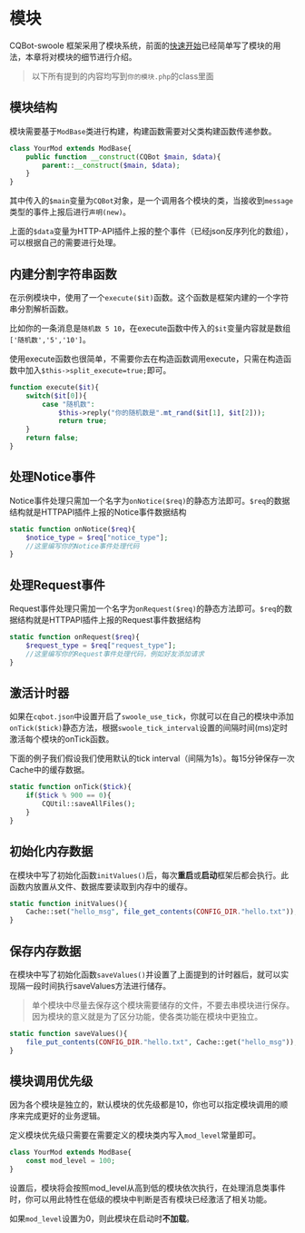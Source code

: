 # 模块

CQBot-swoole 框架采用了模块系统，前面的[快速开始](/docs/quick-start.md)已经简单写了模块的用法，本章将对模块的细节进行介绍。

> 以下所有提到的内容均写到```你的模块.php```的class里面

## 模块结构

模块需要基于```ModBase```类进行构建，构建函数需要对父类构建函数传递参数。
```php
class YourMod extends ModBase{
    public function __construct(CQBot $main, $data){
        parent::__construct($main, $data);
    }
}
```

其中传入的```$main```变量为```CQBot```对象，是一个调用各个模块的类，当接收到```message```类型的事件上报后进行```声明(new)```。

上面的```$data```变量为HTTP-API插件上报的整个事件（已经json反序列化的数组），可以根据自己的需要进行处理。

## 内建分割字符串函数
在示例模块中，使用了一个```execute($it)```函数。这个函数是框架内建的一个字符串分割解析函数。

比如你的一条消息是```随机数 5 10```，在execute函数中传入的```$it```变量内容就是数组```['随机数','5','10']```。

使用execute函数也很简单，不需要你去在构造函数调用execute，只需在构造函数中加入```$this->split_execute=true;```即可。

```php {highlight:['3-5']}
function execute($it){
    switch($it[0]){
        case "随机数":
            $this->reply("你的随机数是".mt_rand($it[1], $it[2]));
            return true;
    }
    return false;
}
```

## 处理Notice事件

Notice事件处理只需加一个名字为```onNotice($req)```的静态方法即可。```$req```的数据结构就是HTTPAPI插件上报的Notice事件数据结构
```php
static function onNotice($req){
    $notice_type = $req["notice_type"];
    //这里编写你的Notice事件处理代码
}
```

## 处理Request事件

Request事件处理只需加一个名字为```onRequest($req)```的静态方法即可。```$req```的数据结构就是HTTPAPI插件上报的Request事件数据结构
```php
static function onRequest($req){
    $request_type = $req["request_type"];
    //这里编写你的Request事件处理代码，例如好友添加请求
}
```

## 激活计时器

如果在```cqbot.json```中设置开启了```swoole_use_tick```，你就可以在自己的模块中添加```onTick($tick)```静态方法，根据```swoole_tick_interval```设置的间隔时间(ms)定时激活每个模块的onTick函数。

下面的例子我们假设我们使用默认的tick interval（间隔为1s）。每15分钟保存一次Cache中的缓存数据。

```php
static function onTick($tick){
    if($tick % 900 == 0){
        CQUtil::saveAllFiles();
    }
}
```

## 初始化内存数据

在模块中写了初始化函数```initValues()```后，每次**重启**或**启动**框架后都会执行。此函数内放置从文件、数据库要读取到内存中的缓存。
```php
static function initValues(){
    Cache::set("hello_msg", file_get_contents(CONFIG_DIR."hello.txt"));
}
```

## 保存内存数据

在模块中写了初始化函数```saveValues()```并设置了上面提到的计时器后，就可以实现隔一段时间执行saveValues方法进行储存。

> 单个模块中尽量去保存这个模块需要储存的文件，不要去串模块进行保存。因为模块的意义就是为了区分功能，使各类功能在模块中更独立。

```php
static function saveValues(){
    file_put_contents(CONFIG_DIR."hello.txt", Cache::get("hello_msg"));
}
```

## 模块调用优先级

因为各个模块是独立的，默认模块的优先级都是10，你也可以指定模块调用的顺序来完成更好的业务逻辑。

定义模块优先级只需要在需要定义的模块类内写入```mod_level```常量即可。

```php
class YourMod extends ModBase{
    const mod_level = 100;
}
```

设置后，模块将会按照mod_level从高到低的模块依次执行，在处理消息类事件时，你可以用此特性在低级的模块中判断是否有模块已经激活了相关功能。

如果```mod_level```设置为0，则此模块在启动时**不加载**。
